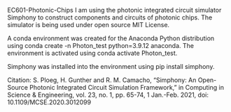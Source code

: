  EC601-Photonic-Chips
I am using the photonic integrated circuit simulator Simphony to construct components and circuits of photonic chips.  The simulator is being used under open source MIT License.

A conda environment was created for the Anaconda Python distribution using conda create -n Photon_test python=3.9.12 anaconda.  The environment is activated using conda activate Photon_test.

Simphony was installed into the environment using pip install simphony.

Citation: S. Ploeg, H. Gunther and R. M. Camacho, “Simphony: An Open-Source Photonic Integrated Circuit Simulation Framework,” in Computing in Science & Engineering, vol. 23, no. 1, pp. 65-74, 1 Jan.-Feb. 2021, doi: 10.1109/MCSE.2020.3012099
